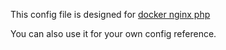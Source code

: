 This config file is designed for [docker nginx php](https://github.com/sparkpos/docker-nginx-php)

You can also use it for your own config reference.
